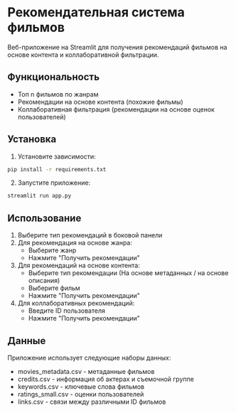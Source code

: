 # Рекомендательная система фильмов

Веб-приложение на Streamlit для получения рекомендаций фильмов на основе контента и коллаборативной фильтрации.

## Функциональность

- Топ n фильмов по жанрам
- Рекомендации на основе контента (похожие фильмы)
- Коллаборативная фильтрация (рекомендации на основе оценок пользователей)


## Установка

1. Установите зависимости:

```bash
pip install -r requirements.txt
```

2. Запустите приложение:

```bash
streamlit run app.py
```

## Использование

1. Выберите тип рекомендаций в боковой панели
2. Для рекомендация на основе жанра:
   - Выберите жанр
   - Нажмите "Получить рекомендации"
3. Для рекомендаций на основе контента:
   - Выберите тип рекомендации (На основе метаданных / на основе описания)
   - Выберите фильм
   - Нажмите "Получить рекомендации"
3. Для коллаборативных рекомендаций:
   - Введите ID пользователя
   - Нажмите "Получить рекомендации"

## Данные

Приложение использует следующие наборы данных:

- movies_metadata.csv - метаданные фильмов
- credits.csv - информация об актерах и съемочной группе
- keywords.csv - ключевые слова фильмов
- ratings_small.csv - оценки пользователей
- links.csv - связи между различными ID фильмов
